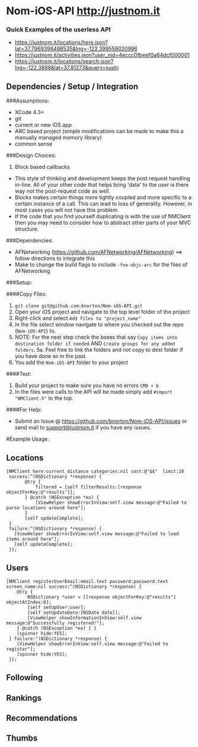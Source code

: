 # Nom-iOS-API http://justnom.it

### Quick Examples of the userless API
- https://justnom.it/locations/here.json?lat=37.7969398498535&lng=-122.399559020996
- https://justnom.it/activities.json?user_nid=4eccc0fbeef0a64dcf000001
- https://justnom.it/locations/search.json?lng=-122.3898&lat=37.81273&query=sushi

## Dependencies / Setup / Integration

###Assumptions:
- XCode 4.3+
- git
- current or new iOS app
- ARC based project (simple modifications can be made to make this a manually managed memory library)
- common sense

###Design Choices:
1. Block based callbacks
- This style of thinking and development keeps the post request handling in-line. All of your other code that helps bring 'data' to the user is there way not the post-request code as well. 
- Blocks makes certain things more tightly coupled and more specific to a certain instance of a call. This can lead to loss of generality. However, in most cases you will not have this problem.
- If the code that you find yourself duplicating is with the use of NMClient then you may need to consider how to abstract other parts of your MVC structure.

###Dependencies:
- AFNetworking (https://github.com/AFNetworking/AFNetworking) ==> follow directions to integrate this
- Make to change the build flags to include `-fno-objc-arc` for the files of AFNetworking

###Setup:

####Copy Files:
1.  `git clone git@github.com:bnorton/Nom-iOS-API.git`
2.  Open your iOS project and navigate to the top level folder of the project
3.  Right-click and select `Add files to "project_name"`
4.  In the file select window navigate to where you checked out the repo (`Nom-iOS-API`) to.
5.  NOTE: For the next step check the boxes that say `Copy items into destination folder if needed` AND `Create groups for any added folders`.
5a. Feel free to link the folders and not copy to dest folder if you have done so in the past.
6.  You add the `Nom-iOS-API` folder to your project 

####Test:
1.  Build your project to make sure you have no errors `CMD + b`
2.  In the files were calls to the API will be made simply add `#import "NMClient.h"` to the top.

####For Help:
- Submit an Issue @ <https://github.com/bnorton/Nom-iOS-API/issues> or send mail to <support@justnom.it> if you have any issues.

#Example Usage:
## Locations
    [NMClient here:current_distance categories:nil cost:@"$$"  limit:20
     success:^(NSDictionary *response) {
           @try {
               filtered = [self filterResults:[response objectForKey:@"results"]];
           } @catch (NSException *ex) {
               [ViewHelper showErrorInView:self.view message:@"Failed to parse locations around here"];
           }
           [self updateComplete];
     }
     failure:^(NSDictionary *response) {
       [ViewHelper showErrorInView:self.view message:@"Failed to load items around here"];
       [self updateComplete];
     }];

## Users
    [NMClient registerUserEmail:email.text password:password.text screen_name:nil success:^(NSDictionary *response) {
        @try {
            NSDictionary *user = [[response objectForKey:@"results"] objectAtIndex:0];
            [self setUpUser:user];
            [self setUpdateDate:[NSDate date]];
            [ViewHelper showInformationInView:self.view message:@"Successfully registered!"];
        } @catch (NSException *ex) { }
        [spinner hide:YES];
     } failure:^(NSDictionary *response) {
        [ViewHelper showErrorInView:self.view message:@"Failed to register"];
        [spinner hide:YES]; 
     }];

## Following

## Rankings

## Recommendations

## Thumbs

